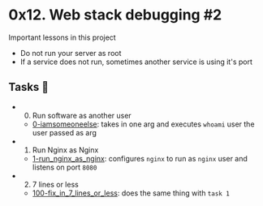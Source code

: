 # 0x12. Web stack debugging #2
Important lessons in this project
* Do not run your server as root
* If a service does not run, sometimes another service is using it's port

## Tasks :page_with_curl:

* 0. Run software as another user
	* [0-iamsomeoneelse](./0-iamsomeoneelse): takes in one arg and executes `whoami` user the user passed as arg
* 1. Run Nginx as Nginx
	* [1-run_nginx_as_nginx](./1-run_nginx_as_nginx): configures `nginx` to run as `nginx` user and listens on port `8080`
* 2. 7 lines or less
	* [100-fix_in_7_lines_or_less](./100-fix_in_7_lines_or_less): does the same thing with `task 1`
